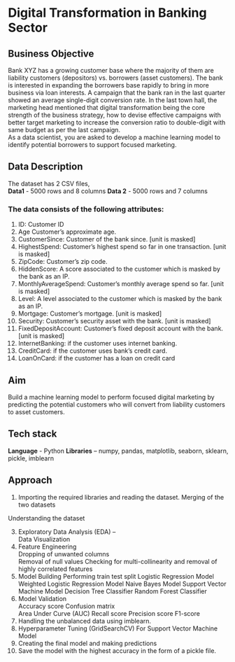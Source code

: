 # Digital Transformation in Banking Sector 
## Business Objective  
Bank XYZ has a growing customer base where the majority of them are liability 
customers (depositors) vs. borrowers (asset customers). The bank is interested in 
expanding the borrowers base rapidly to bring in more business via loan interests. 
A campaign that the bank ran in the last quarter showed an average single-digit 
conversion rate. In the last town hall, the marketing head mentioned that digital 
transformation being the core strength of the business strategy, how to devise effective 
campaigns with better target marketing to increase the conversion ratio to double-digit 
with same budget as per the last campaign.  
As a data scientist, you are asked to develop a machine learning model to identify 
potential borrowers to support focused marketing. 
## Data Description  
The dataset has 2 CSV files,  
**Data1** - 5000 rows and 8 columns 
**Data 2** - 5000 rows and 7 columns 
### The data consists of the following attributes: 
1. ID: Customer ID 
2. Age Customer’s approximate age. 
3. CustomerSince: Customer of the bank since. [unit is masked] 
4. HighestSpend: Customer’s highest spend so far in one transaction. [unit is 
masked] 
5. ZipCode: Customer’s zip code. 
6. HiddenScore: A score associated to the customer which is masked by the bank as an IP. 
7. MonthlyAverageSpend: Customer’s monthly average spend so far. [unit is masked] 
8. Level: A level associated to the customer which is masked by the bank as an IP. 
9. Mortgage: Customer’s mortgage. [unit is masked] 
10. Security: Customer’s security asset with the bank. [unit is masked] 
11. FixedDepositAccount: Customer’s fixed deposit account with the bank. [unit is masked] 
12. InternetBanking: if the customer uses internet banking. 
13. CreditCard: if the customer uses bank’s credit card. 
14. LoanOnCard: if the customer has a loan on credit card 
## Aim 
Build a machine learning model to perform focused digital marketing by predicting the 
potential customers who will convert from liability customers to asset customers. 
## Tech stack  
**Language** - Python 
**Libraries** – numpy, pandas, matplotlib, seaborn, sklearn, pickle, imblearn 
## Approach  
1. Importing the required libraries and reading the dataset.
Merging of the two datasets

Understanding the dataset

3. Exploratory Data Analysis (EDA) –  
Data Visualization 
4. Feature Engineering  
Dropping of unwanted columns  
Removal of null values 
Checking for multi-collinearity and removal of highly correlated features 
5. Model Building 
Performing train test split 
Logistic Regression Model 
Weighted Logistic Regression Model 
Naive Bayes Model 
Support Vector Machine Model 
Decision Tree Classifier 
Random Forest Classifier 
6. Model Validation  
Accuracy score 
Confusion matrix  
Area Under Curve (AUC) 
Recall score 
Precision score 
F1-score 
7. Handling the unbalanced data using imblearn. 
8. Hyperparameter Tuning (GridSearchCV) 
For Support Vector Machine Model 
9. Creating the final model and making predictions 
10. Save the model with the highest accuracy in the form of a pickle file.
